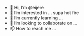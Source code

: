 - 👋 Hi, I’m @eijere
- 👀 I’m interested in ... supa hot fire
- 🌱 I’m currently learning ...
- 💞️ I’m looking to collaborate on ...
- 📫 How to reach me ...

<!---
eijere/eijere is a ✨ special ✨ repository because its `README.md` (this file) appears on your GitHub profile.
You can click the Preview link to take a look at your changes.
--->
